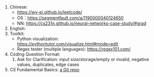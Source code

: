 1. Chinese:
   - https://wy-ei.github.io/leetcode/
   - OS：https://segmentfault.com/a/1190000040124650
   - NN: https://cs231n.github.io/neural-networks-case-study/#grad
2. English:
3. Toolkit:
   - Python visualization: https://pythontutor.com/visualize.html#mode=edit
   - Regex tester (multiple languages): https://regex101.com/
4. Coding Question Format:
   1. Ask for Clarification: input size/storage/empty or invalid, negative values, duplicates, edge cases
5. CS Fundamental Basics: [a Git repo](https://github.com/sikicode/cs_fundamentals)